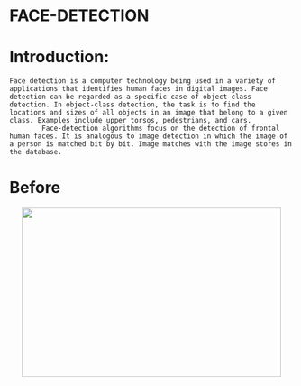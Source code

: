 # FACE-DETECTION 
# Introduction:
  	Face detection is a computer technology being used in a variety of applications that identifies human faces in digital images. Face detection can be regarded as a specific case of object-class detection. In object-class detection, the task is to find the locations and sizes of all objects in an image that belong to a given class. Examples include upper torsos, pedestrians, and cars.
           	Face-detection algorithms focus on the detection of frontal human faces. It is analogous to image detection in which the image of a person is matched bit by bit. Image matches with the image stores in the database. 
# Before                                                                                              
<p align="center">
  <img width="460" height="300" src="http://www.fillmurray.com/460/300">
</p>
